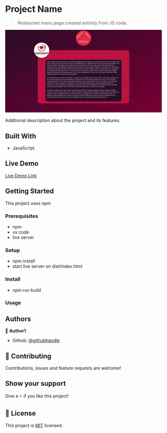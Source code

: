 # Project Name

> Restaurant menu page created entirely from JS code.

![screenshot](./docs/SS.gif)

Additional description about the project and its features.

## Built With

- JavaScript

## Live Demo

[Live Demo Link](https://livedemo.com)


## Getting Started

This project uses npm

### Prerequisites
- npm
- vs code
- live server

### Setup
- npm install
- start live server on dist/index.html
### Install
- npm run build
### Usage





## Authors

👤 **Author1**

- Github: [@githubhandle](https://github.com/edlingao)


## 🤝 Contributing

Contributions, issues and feature requests are welcome!


## Show your support

Give a ⭐️ if you like this project!

## 📝 License

This project is [MIT](lic.url) licensed.
